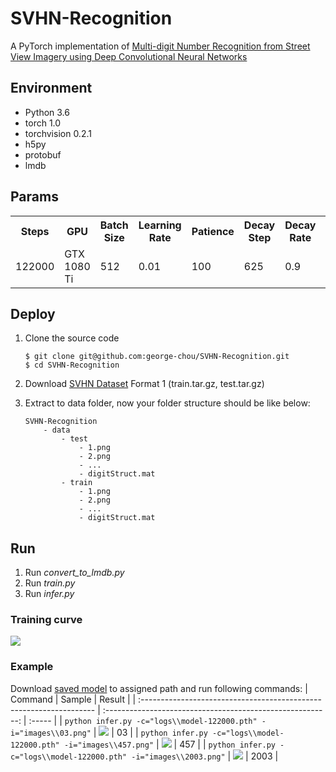 # SVHN-Recognition
A PyTorch implementation of [Multi-digit Number Recognition from Street View Imagery using Deep Convolutional Neural Networks](http://arxiv.org/pdf/1312.6082.pdf)

## Environment
* Python 3.6
* torch 1.0
* torchvision 0.2.1
* h5py
* protobuf
* lmdb

## Params
<table>
    <tr>
        <th>Steps</th>
        <th>GPU</th>
        <th>Batch Size</th>
        <th>Learning Rate</th>
        <th>Patience</th>
        <th>Decay Step</th>
        <th>Decay Rate</th>
        <th>Accuracy</th>
    </tr>
    <tr>
        <td>122000</td>
        <td>GTX 1080 Ti</td>
        <td>512</td>
        <td>0.01</td>
        <td>100</td>
        <td>625</td>
        <td>0.9</td>
        <td>89.21%</td>
    </tr>
</table>

## Deploy
1. Clone the source code

    ```
    $ git clone git@github.com:george-chou/SVHN-Recognition.git
    $ cd SVHN-Recognition
    ```
2. Download [SVHN Dataset](http://ufldl.stanford.edu/housenumbers) Format 1 (train.tar.gz, test.tar.gz)
3. Extract to data folder, now your folder structure should be like below:
    ```
    SVHN-Recognition
        - data
            - test
                - 1.png 
                - 2.png
                - ...
                - digitStruct.mat
            - train
                - 1.png 
                - 2.png
                - ...
                - digitStruct.mat
    ```

## Run
1. Run *convert_to_lmdb.py*
2. Run *train.py*
3. Run *infer.py*

### Training curve
![](https://picrepo.netlify.app/SVHN-Recognition/loss.png)

### Example
Download [saved model](https://github.com/george-chou/SVHN-Recognition/releases/download/122000/logs.7z) to assigned path and run following commands:
| Command                                                             |                           Sample                           | Result |
| :------------------------------------------------------------------ | :--------------------------------------------------------: | :----- |
| `python infer.py -c="logs\\model-122000.pth" -i="images\\03.png"`   |  ![](https://picrepo.netlify.app/SVHN-Recognition/03.png)  | 03     |
| `python infer.py -c="logs\\model-122000.pth" -i="images\\457.png"`  | ![](https://picrepo.netlify.app/SVHN-Recognition/457.png)  | 457    |
| `python infer.py -c="logs\\model-122000.pth" -i="images\\2003.png"` | ![](https://picrepo.netlify.app/SVHN-Recognition/2003.png) | 2003   |